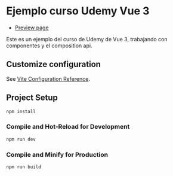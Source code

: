 # Ejemplo curso Udemy Vue 3

- [Preview page](https://listado-post.netlify.app/)

Este es un ejemplo del curso de Udemy de Vue 3, trabajando con componentes y el composition api.

## Customize configuration

See [Vite Configuration Reference](https://vitejs.dev/config/).

## Project Setup

```sh
npm install
```

### Compile and Hot-Reload for Development

```sh
npm run dev
```

### Compile and Minify for Production

```sh
npm run build
```
